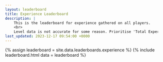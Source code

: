 ```yaml
---
layout: leaderboard
title: Experience Leaderboard
description: |
    This is the leaderboard for experience gathered on all players.
    <br>
    Level data is not accurate for some reason. Prioritise 'Total Experience' when referring to levelling data.
last_updated: 2023-12-17 09:54:00 +0000
---
```


{% assign leaderboard = site.data.leaderboards.experience %}
{% include leaderboard.html data = leaderboard %}
